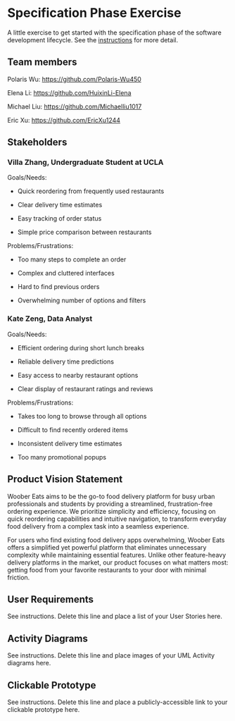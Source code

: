 # Specification Phase Exercise

A little exercise to get started with the specification phase of the software development lifecycle. See the [instructions](instructions.md) for more detail.

## Team members

Polaris Wu: https://github.com/Polaris-Wu450

Elena Li: https://github.com/HuixinLi-Elena

Michael Liu: https://github.com/Michaelliu1017

Eric Xu: https://github.com/EricXu1244

## Stakeholders

### Villa Zhang, Undergraduate Student at UCLA

Goals/Needs:

- Quick reordering from frequently used restaurants

- Clear delivery time estimates

- Easy tracking of order status

- Simple price comparison between restaurants

Problems/Frustrations:

- Too many steps to complete an order

- Complex and cluttered interfaces

- Hard to find previous orders

- Overwhelming number of options and filters

### Kate Zeng, Data Analyst

Goals/Needs:

- Efficient ordering during short lunch breaks
  
- Reliable delivery time predictions

- Easy access to nearby restaurant options

- Clear display of restaurant ratings and reviews

Problems/Frustrations:

- Takes too long to browse through all options

- Difficult to find recently ordered items

- Inconsistent delivery time estimates

- Too many promotional popups

## Product Vision Statement

Woober Eats aims to be the go-to food delivery platform for busy urban professionals and students by providing a streamlined, frustration-free ordering experience. We prioritize simplicity and efficiency, focusing on quick reordering capabilities and intuitive navigation, to transform everyday food delivery from a complex task into a seamless experience.

For users who find existing food delivery apps overwhelming, Woober Eats offers a simplified yet powerful platform that eliminates unnecessary complexity while maintaining essential features. Unlike other feature-heavy delivery platforms in the market, our product focuses on what matters most: getting food from your favorite restaurants to your door with minimal friction.

## User Requirements

See instructions. Delete this line and place a list of your User Stories here.

## Activity Diagrams

See instructions. Delete this line and place images of your UML Activity diagrams here.

## Clickable Prototype

See instructions. Delete this line and place a publicly-accessible link to your clickable prototype here.
